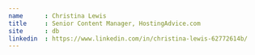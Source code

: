 ```yaml
---
name      : Christina Lewis
title     : Senior Content Manager, HostingAdvice.com
site      : db
linkedin  : https://www.linkedin.com/in/christina-lewis-62772614b/
---
```


